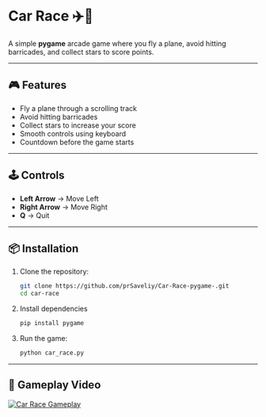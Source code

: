 # Car Race ✈️🚗  

A simple **pygame** arcade game where you fly a plane, avoid hitting barricades, and collect stars to score points.   

---

## 🎮 Features
- Fly a plane through a scrolling track  
- Avoid hitting barricades  
- Collect stars to increase your score  
- Smooth controls using keyboard  
- Countdown before the game starts  

---

## 🕹️ Controls
- **Left Arrow** → Move Left  
- **Right Arrow** → Move Right  
- **Q** → Quit  

---

## 📦 Installation
1. Clone the repository:  
   ```bash
   git clone https://github.com/prSaveliy/Car-Race-pygame-.git
   cd car-race
    ```

2. Install dependencies
    ```bash
   pip install pygame
   ```

3. Run the game:
    ```bash
    python car_race.py
    ```

---

## 🎥 Gameplay Video
[![Car Race Gameplay](https://img.youtube.com/vi/https://youtu.be/AmOGyoDndFM/0.jpg)](https://youtu.be/AmOGyoDndFM)
